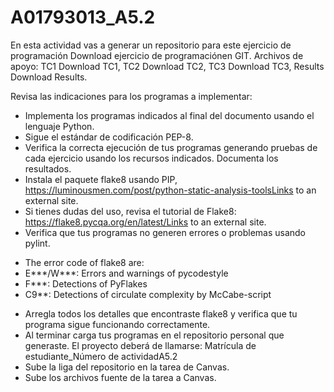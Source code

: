 # A01793013_A5.2


En esta actividad vas a generar un repositorio para este ejercicio de programación Download ejercicio de programaciónen GIT. Archivos de apoyo: TC1 Download TC1, TC2 Download TC2, TC3 Download TC3, Results Download Results.

Revisa las indicaciones para los programas a implementar:

* Implementa los programas indicados al final del documento usando el lenguaje Python.
* Sigue el estándar de codificación PEP-8.
* Verifica la correcta ejecución de tus programas generando pruebas de cada ejercicio usando los recursos indicados. Documenta los resultados.
* Instala el paquete flake8 usando PIP, https://luminousmen.com/post/python-static-analysis-toolsLinks to an external site. 
* Si tienes dudas del uso, revisa el tutorial de Flake8: https://flake8.pycqa.org/en/latest/Links to an external site.
* Verifica que tus programas no generen errores o problemas usando pylint.
 - The error code of flake8 are:
 - E***/W***: Errors and warnings of pycodestyle
 - F***: Detections of PyFlakes
 - C9**: Detections of circulate complexity by McCabe-script
* Arregla todos los detalles que encontraste flake8 y verifica que tu programa sigue funcionando correctamente.
* Al terminar carga tus programas en el repositorio personal que generaste. El proyecto deberá de llamarse: Matrícula de estudiante_Número de actividadA5.2
* Sube la liga del repositorio en la tarea de Canvas. 
* Sube los archivos fuente de la tarea a Canvas.
